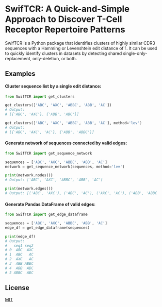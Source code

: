 # SwifTCR: A Quick-and-Simple Approach to Discover T-Cell Receptor Repertoire Patterns
SwifTCR is a Python package that identifies clusters of highly similar CDR3 sequences with a Hamming or Levenshtein edit distance of 1. It can be used to quickly identify clusters in datasets by detecting shared single-only-replacement, only-deletion, or both.

## Examples

#### Cluster sequence list by a single edit distance:

```python
from SwifTCR import get_clusters

get_clusters(['ABC', 'AXC', 'ABBC', 'ABB', 'AC'])
# Output:
# [{'ABC', 'AXC'}, {'ABB', 'ABC'}]

get_clusters(['ABC', 'AXC', 'ABBC', 'ABB', 'AC'], method='lev')
# Output:
# [{'ABC', 'AXC', 'AC'}, {'ABB', 'ABBC'}]
```

#### Generate network of sequences connected by valid edges:

```python
from SwifTCR import get_sequence_network

sequences = ['ABC', 'AXC', 'ABBC', 'ABB', 'AC']
network = get_sequence_network(sequences, method='lev')

print(network.nodes())
# Output: ['ABC', 'AXC', 'ABBC', 'ABB', 'AC']

print(network.edges())
# Output: [('ABC', 'AXC'), ('ABC', 'AC'), ('AXC', 'AC'), ('ABB', 'ABBC'), ('ABB', 'ABC'), ('ABBC', 'ABC')]
```

#### Generate Pandas DataFrame of valid edges:

```python
from SwifTCR import get_edge_dataframe

sequences = ['ABC', 'AXC', 'ABBC', 'ABB', 'AC']
edge_df = get_edge_dataframe(sequences)

print(edge_df)
# Output:
#   seq1 seq2
# 0  ABC  AXC
# 1  ABC   AC
# 2  AXC   AC
# 3  ABB ABBC
# 4  ABB  ABC
# 5 ABBC  ABC
```

## License

[MIT](https://choosealicense.com/licenses/mit/)

